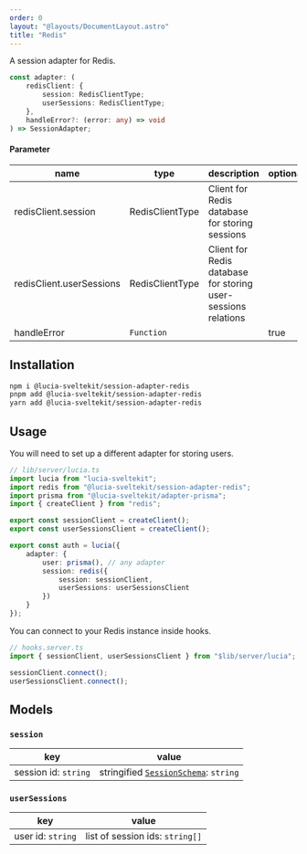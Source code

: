 ```yaml
---
order: 0
layout: "@layouts/DocumentLayout.astro"
title: "Redis"
---
```


A session adapter for Redis.

```ts
const adapter: (
	redisClient: {
		session: RedisClientType;
		userSessions: RedisClientType;
	},
	handleError?: (error: any) => void
) => SessionAdapter;
```

#### Parameter

| name                     | type            | description                                                   | optional |
| ------------------------ | --------------- | ------------------------------------------------------------- | -------- |
| redisClient.session      | RedisClientType | Client for Redis database for storing sessions                |          |
| redisClient.userSessions | RedisClientType | Client for Redis database for storing user-sessions relations |          |
| handleError              | `Function`      |                                                               | true     |

## Installation

```bash
npm i @lucia-sveltekit/session-adapter-redis
pnpm add @lucia-sveltekit/session-adapter-redis
yarn add @lucia-sveltekit/session-adapter-redis
```

## Usage

You will need to set up a different adapter for storing users.

```ts
// lib/server/lucia.ts
import lucia from "lucia-sveltekit";
import redis from "@lucia-sveltekit/session-adapter-redis";
import prisma from "@lucia-sveltekit/adapter-prisma";
import { createClient } from "redis";

export const sessionClient = createClient();
export const userSessionsClient = createClient();

export const auth = lucia({
	adapter: {
		user: prisma(), // any adapter
		session: redis({
			session: sessionClient,
			userSessions: userSessionsClient
		})
	}
});
```

You can connect to your Redis instance inside hooks.

```ts
// hooks.server.ts
import { sessionClient, userSessionsClient } from "$lib/server/lucia";

sessionClient.connect();
userSessionsClient.connect();
```

## Models

### `session`

| key                  | value                                                                                     |
| -------------------- | ----------------------------------------------------------------------------------------- |
| session id: `string` | stringified [`SessionSchema`](/reference/adapters/database-model#schema-type-1): `string` |

### `userSessions`

| key               | value                           |
| ----------------- | ------------------------------- |
| user id: `string` | list of session ids: `string[]` |
